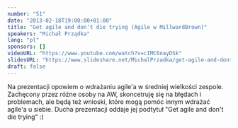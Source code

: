 ```yaml
---
number: "51"
date: "2013-02-18T19:00:00+01:00"
title: "Get agile and don't die trying (Agile w MillwardBrown)"
speakers: "Michał Prządka"
lang: "pl"
sponsors: []
videoURL: "https://www.youtube.com/watch?v=cIMC6nayDSk"
slidesURL: "https://www.slideshare.net/MichalPrzadka/get-agile-and-dont-die-trying-abe2013"
draft: false
---
```


Na prezentacji opowiem o wdrażaniu agile'a w średniej wielkości zespole. Zachęcony przez różne osoby na AW, skoncetruję się  na błędach i problemach, ale będą też wnioski, które mogą pomóc innym wdrażać agile'a u siebie. Ducha prezentacji oddaje jej podtytuł "Get agile and don't die trying" :)




